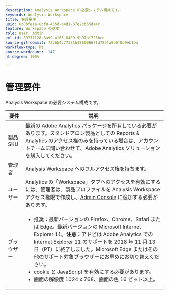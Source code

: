 ```yaml
---
description: Analysis Workspace の必要システム構成です。
keywords: Analysis Workspace
title: 管理要件
uuid: 6c8bfeaa-0cf8-435d-a4d1-67e2cb55da4c
feature: Workspace の基本
role: User, Admin
exl-id: 89737128-8a99-4f63-8409-9b97af723bce
source-git-commit: 7226b4c77371b486006671d72efa9e0f0d9eb1ea
workflow-type: ht
source-wordcount: '147'
ht-degree: 100%

---
```


# 管理要件

Analysis Workspace の必要システム構成です。

| 要件 | 説明 |
|--- |--- |
| 製品            SKU | 最新の Adobe Analytics パッケージを所有している必要があります。スタンドアロン製品としての Reports &amp; Analytics のアクセス権のみを持っている場合は、アカウントチームに問い合わせて、Adobe Analytics ソリューションを購入してください。 |
| 管理者 | Analysis Workspace へのフルアクセス権を持ちます。 |
| ユーザー | Analytics の「Workspace」タブへのアクセスを有効にするには、管理者は、製品プロファイルを Analysis Workspace アクセス権限で作成し、[Admin Console](/help/admin/admin-console/permissions/product-profile.md) に追加する必要があります。 |
| ブラウザー | <ul><li>推奨：最新バージョンの Firefox、Chrome、Safari または Edge。最新バージョンの Microsoft Internet Explorer 11。**注意：**&#x200B;アドビは Adobe Analytics での Internet Explorer 11 のサポートを 2018 年 11 月 13 日（PT）に終了しました。Microsoft Edge またはその他のサポート対象ブラウザーにお早めにお切り替えください。</li><li>cookie と JavaScript を有効にする必要があります。</li><li>画面の解像度 1024 x 768、画面の色 16 ビット以上。</li></ul> |
